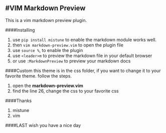 #VIM Markdown Preview
---

This is a vim markdown preview plugin.

####Installing
1. use `pip install mistune` to enable the markdown module works well.
2. then `vim markdown-preview.vim` to open the plugin file
3. use `source %`, to enable the plugin
4. use `<leader>m` to preview the markdown file in your default browser
5. or use `:MarkdownPreview` to preview your markdown docs

####Custom
this theme is in the css folder, if you want to change it to your favorite theme. follow the steps.

1. open the **markdown-preview.vim**
2. find the line 26, change the css to your favorite css


####Thanks
1. mistune
2. vim

####LAST
wish you have a nice day


